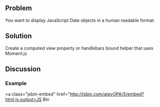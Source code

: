 ## Problem
You want to display JavaScript Date objects in a human readable format.

## Solution
Create a computed view property or handlebars bound helper that uses Moment.js

## Discussion

### Example

<a class="jsbin-embed"
href="http://jsbin.com/atevOPA/5/embed?html,js,output>JS Bin</a><script
src="http://static.jsbin.com/js/embed.js"></script>